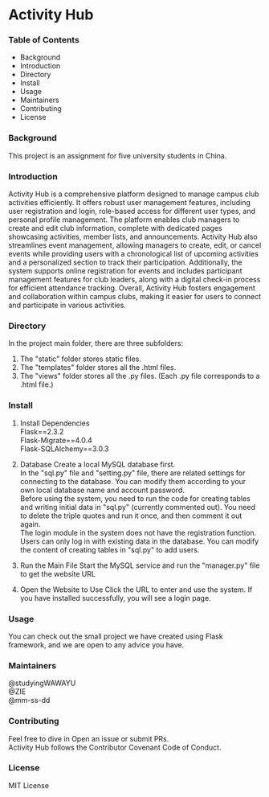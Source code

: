 Activity Hub
====

### Table of Contents
* Background
* Introduction
* Directory
* Install
* Usage
* Maintainers
* Contributing
* License


### Background
This project is an assignment for five university students in China.


### Introduction
Activity Hub is a comprehensive platform designed to manage campus club activities efficiently. 
It offers robust user management features, including user registration and login, role-based access for different user types, and personal profile management. 
The platform enables club managers to create and edit club information, complete with dedicated pages showcasing activities, member lists, and announcements. 
Activity Hub also streamlines event management, allowing managers to create, edit, or cancel events while providing users with a chronological list of upcoming activities and a personalized section to track their participation. 
Additionally, the system supports online registration for events and includes participant management features for club leaders, along with a digital check-in process for efficient attendance tracking. 
Overall, Activity Hub fosters engagement and collaboration within campus clubs, making it easier for users to connect and participate in various activities.

### Directory
In the project main folder, there are three subfolders:
1. The "static" folder stores static files.
2. The "templates" folder stores all the .html files.
3. The "views" folder stores all the .py files. (Each .py file corresponds to a .html file.)

### Install
1. Install Dependencies  
Flask==2.3.2  
Flask-Migrate==4.0.4  
Flask-SQLAlchemy==3.0.3

2. Database
Create a local MySQL database first.  
In the "sql.py" file and "setting.py" file, there are related settings for connecting to the database. You can modify them according to your own local database name and account password.  
Before using the system, you need to run the code for creating tables and writing initial data in "sql.py" (currently commented out). You need to delete the triple quotes and run it once, and then comment it out again.  
The login module in the system does not have the registration function.  
Users can only log in with existing data in the database. You can modify the content of creating tables in "sql.py" to add users.  

3. Run the Main File
Start the MySQL service and run the "manager.py" file to get the website URL

4. Open the Website to Use
Click the URL to enter and use the system. 
If you have installed successfully, you will see a login page.


### Usage
You can check out the small project we have created using Flask framework, and we are open to any advice you have.


### Maintainers
@studyingWAWAYU  
@ZIE  
@mm-ss-dd  


### Contributing
Feel free to dive in Open an issue or submit PRs.  
Activity Hub follows the Contributor Covenant Code of Conduct.


### License
MIT License